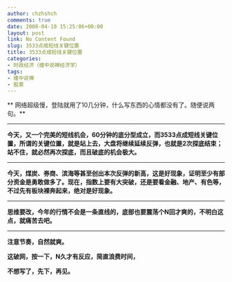 ```yaml
---
author: chzhshch
comments: true
date: 2008-04-10 15:25:06+00:00
layout: post
link: No Content Found
slug: 3533点成短线关键位置
title: 3533点成短线关键位置
categories:
- 时政经济（缠中说禅经济学）
tags:
- 缠中说禅
- 股票
---
```


			

** 网络超级慢，登陆就用了10几分钟，什么写东西的心情都没有了。随便说两句。**

** **

**今天，又一个完美的短线机会，60分钟的底分型成立，而3533点成短线关键位置，所谓的关键位置，就是站上去，大盘将继续延续反弹，也就是2次探底结束；站不住，就必然再次探底，而且破底的机会极大。**

** **

**今天，煤炭、券商、滨海等甚至创出本次反弹的新高，这是好现象，证明至少有部分资金是勇敢做多了。现在，指数上要有大突破，还是要看金融、地产、有色等，不过先有板块裸奔起来，绝对是好现象。**

** **

**思维要改，今年的行情不会是一条直线的，底部也要震荡个N回才爽的，不明白这点，就痛苦去吧。**

** **

**注意节奏，自然就爽。**

**这破网，按一下，N久才有反应，简直浪费时间，**

**不想写了，先下，再见。**
